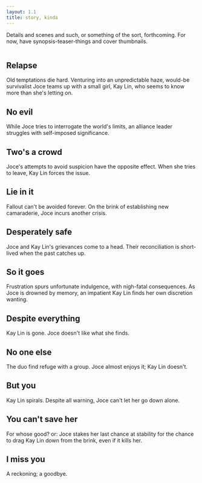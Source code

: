 ```yaml
---
layout: 1.1
title: story, kinda
---
```

Details and scenes and such, or something of the sort, forthcoming. For now, have synopsis-teaser-things and cover thumbnails.

<section id="ep">
	<figure><img src="{%include url.html%}/assets/img/story/01.png" alt=""/></figure>
	<h2>Relapse</h2>
	<p>Old temptations die hard. Venturing into an unpredictable haze, would-be survivalist Joce teams up with a small girl, Kay Lin, who seems to know more than she's letting on.</p>
</section>

## No evil
While Joce tries to interrogate the world's limits, an alliance leader struggles with self-imposed significance.

## Two's a crowd
Joce's attempts to avoid suspicion have the opposite effect. <span class="spoiler">When she tries to leave, Kay Lin forces the issue.</span>

## Lie in it
Fallout can't be avoided forever. On the brink of establishing new camaraderie, Joce incurs another crisis.

## Desperately safe
Joce and Kay Lin's grievances come to a head. <span class="spoiler">Their reconciliation is short-lived when the past catches up.</span>

## So it goes
Frustration spurs unfortunate indulgence, with nigh-fatal consequences. <span class="spoiler">As Joce is drowned by memory, an impatient Kay Lin finds her own discretion wanting.</span>

## Despite everything
<span class="spoiler">Kay Lin is gone. Joce doesn't like what she finds.</span>

## No one else
The duo find refuge with a group. <span class="spoiler">Joce almost enjoys it; Kay Lin doesn't.</span>

## But you
<span class="spoiler">Kay Lin spirals. Despite all warning, Joce can't let her go down alone.</span>

## <span class="spoiler">You can't save her</span>
<span class="spoiler">For whose good?</span> or: <span class="spoiler">Joce stakes her last chance at stability for the chance to drag Kay Lin down from the brink, even if it kills her.</span>

## <span class="spoiler">I miss you</span>
A reckoning; a goodbye.